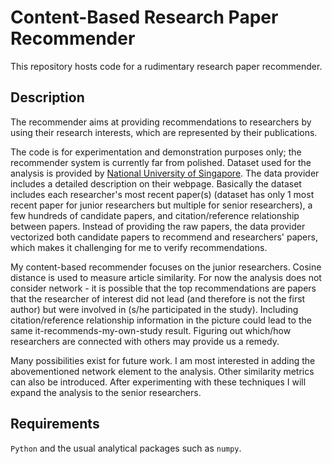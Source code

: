 # Content-Based Research Paper Recommender #
This repository hosts code for a rudimentary research paper recommender. 

## Description ##
The recommender aims at providing recommendations to researchers by using  their research interests, which are represented by their publications.

The code is for experimentation and demonstration purposes only; the recommender system is currently far from polished. Dataset used for the analysis is provided by [National University of Singapore](http://www.comp.nus.edu.sg/~sugiyama/SchPaperRecData.html). The data provider includes a detailed description on their webpage. Basically the dataset includes each researcher's most recent paper(s) (dataset has only 1 most recent paper for junior researchers but multiple for senior researchers), a few hundreds of candidate papers, and citation/reference relationship between papers. Instead of providing the raw papers, the data provider vectorized both candidate papers to recommend and researchers' papers, which makes it challenging for me to verify recommendations. 

My content-based recommender focuses on the junior researchers. Cosine distance is used to measure article similarity. For now the analysis does not consider network - it is possible that the top recommendations are papers that the researcher of interest did not lead (and therefore is not the first author) but were involved in (s/he participated in the study). Including citation/reference relationship information in the picture could lead to the same it-recommends-my-own-study result. Figuring out which/how researchers are connected with others may provide us a remedy. 

Many possibilities exist for future work. I am most interested in adding the abovementioned network element to the analysis. Other similarity metrics can also be introduced. After experimenting with these techniques I will expand the analysis to the senior researchers. 

## Requirements ## 
`Python` and the usual analytical packages such as `numpy`. 
